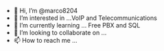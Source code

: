 - 👋 Hi, I’m @marco8204
- 👀 I’m interested in ...VoIP and Telecommunications
- 🌱 I’m currently learning ... Free PBX and SQL
- 💞️ I’m looking to collaborate on ...
- 📫 How to reach me ...

<!---
marco8204/marco8204 is a ✨ special ✨ repository because its `README.md` (this file) appears on your GitHub profile.
You can click the Preview link to take a look at your changes.
--->
